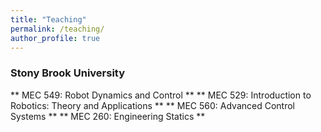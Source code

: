 ```yaml
---
title: "Teaching"
permalink: /teaching/
author_profile: true
---
```

### Stony Brook University
** MEC 549: Robot Dynamics and Control **
** MEC 529: Introduction to Robotics: Theory and Applications **
** MEC 560: Advanced Control Systems **
** MEC 260: Engineering Statics **
